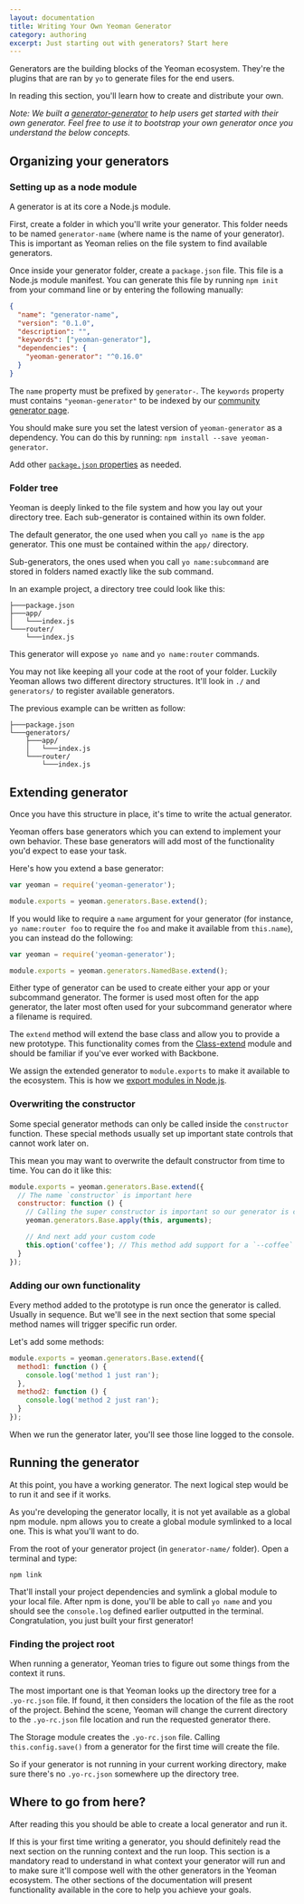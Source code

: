 ```yaml
---
layout: documentation
title: Writing Your Own Yeoman Generator
category: authoring
excerpt: Just starting out with generators? Start here
---
```


Generators are the building blocks of the Yeoman ecosystem. They're the plugins that are ran by `yo` to generate files for the end users.

In reading this section, you'll learn how to create and distribute your own.

*Note: We built a [generator-generator](https://github.com/yeoman/generator-generator) to help users get started with their own generator. Feel free to use it to bootstrap your own generator once you understand the below concepts.*


## Organizing your generators

### Setting up as a node module

A generator is at its core a Node.js module.

First, create a folder in which you'll write your generator. This folder needs to be named `generator-name` (where name is the name of your generator). This is important as Yeoman relies on the file system to find available generators.

Once inside your generator folder, create a `package.json` file. This file is a Node.js module manifest. You can generate this file by running `npm init` from your command line or by entering the following manually:

```json
{
  "name": "generator-name",
  "version": "0.1.0",
  "description": "",
  "keywords": ["yeoman-generator"],
  "dependencies": {
    "yeoman-generator": "^0.16.0"
  }
}
```

The `name` property must be prefixed by `generator-`. The `keywords` property must contains `"yeoman-generator"` to be indexed by our [community generator page](/community-generators.html).

You should make sure you set the latest version of `yeoman-generator` as a dependency. You can do this by running: `npm install --save yeoman-generator`.

Add other [`package.json` properties](https://www.npmjs.org/doc/files/package.json.html) as needed.

### Folder tree

Yeoman is deeply linked to the file system and how you lay out your directory tree. Each sub-generator is contained within its own folder.

The default generator, the one used when you call `yo name` is the `app` generator. This one must be contained within the `app/` directory.

Sub-generators, the ones used when you call `yo name:subcommand` are stored in folders named exactly like the sub command.

In an example project, a directory tree could look like this:

```
├───package.json
├───app/
│   └───index.js
└───router/
    └───index.js
```

This generator will expose `yo name` and `yo name:router` commands.

You may not like keeping all your code at the root of your folder. Luckily Yeoman allows two different directory structures. It'll look in `./` and `generators/` to register available generators.

The previous example can be written as follow:

```
├───package.json
└───generators/
    ├───app/
    │   └───index.js
    └───router/
        └───index.js
```


## Extending generator

Once you have this structure in place, it's time to write the actual generator.

Yeoman offers base generators which you can extend to implement your own behavior. These base generators will add most of the functionality you'd expect to ease your task.

Here's how you extend a base generator:

```js
var yeoman = require('yeoman-generator');

module.exports = yeoman.generators.Base.extend();
```

If you would like to require a `name` argument for your generator (for instance, `yo name:router foo` to require the `foo` and make it available from `this.name`), you can instead do the following:

```js
var yeoman = require('yeoman-generator');

module.exports = yeoman.generators.NamedBase.extend();
```

Either type of generator can be used to create either your app or your subcommand generator. The former is used most often for the app generator, the later most often used for your subcommand generator where a filename is required.


The `extend` method will extend the base class and allow you to provide a new prototype. This functionality comes from the [Class-extend](https://github.com/SBoudrias/class-extend) module and should be familiar if you've ever worked with Backbone.

We assign the extended generator to `module.exports` to make it available to the ecosystem. This is how we [export modules in Node.js](http://nodejs.org/api/modules.html#modules_module_exports).

### Overwriting the constructor

Some special generator methods can only be called inside the `constructor` function. These special methods usually set up important state controls that cannot work later on.

This mean you may want to overwrite the default constructor from time to time. You can do it like this:

```js
module.exports = yeoman.generators.Base.extend({
  // The name `constructor` is important here
  constructor: function () {
    // Calling the super constructor is important so our generator is correctly setup
    yeoman.generators.Base.apply(this, arguments);

    // And next add your custom code
    this.option('coffee'); // This method add support for a `--coffee` flag
  }
});
```

### Adding our own functionality

Every method added to the prototype is run once the generator is called. Usually in sequence. But we'll see in the next section that some special method names will trigger specific run order.

Let's add some methods:

```js
module.exports = yeoman.generators.Base.extend({
  method1: function () {
    console.log('method 1 just ran');
  },
  method2: function () {
    console.log('method 2 just ran');
  }
});
```

When we run the generator later, you'll see those line logged to the console.


## Running the generator

At this point, you have a working generator. The next logical step would be to run it and see if it works.

As you're developing the generator locally, it is not yet available as a global npm module. npm allows you to create a global module symlinked to a local one. This is what you'll want to do.

From the root of your generator project (in `generator-name/` folder). Open a terminal and type:

```
npm link
```

That'll install your project dependencies and symlink a global module to your local file. After npm is done, you'll be able to call `yo name` and you should see the `console.log` defined earlier outputted in the terminal. Congratulation, you just built your first generator!


### Finding the project root

When running a generator, Yeoman tries to figure out some things from the context it runs.

The most important one is that Yeoman looks up the directory tree for a `.yo-rc.json` file. If found, it then considers the location of the file as the root of the project. Behind the scene, Yeoman will change the current directory to the `.yo-rc.json` file location and run the requested generator there.

The Storage module creates the `.yo-rc.json` file. Calling `this.config.save()` from a generator for the first time will create the file.

So if your generator is not running in your current working directory, make sure there's no `.yo-rc.json` somewhere up the directory tree.


## Where to go from here?

After reading this you should be able to create a local generator and run it.

If this is your first time writing a generator, you should definitely read the next section on the running context and the run loop. This section is a mandatory read to understand in what context your generator will run and to make sure it'll compose well with the other generators in the Yeoman ecosystem. The other sections of the documentation will present functionality available in the core to help you achieve your goals.
